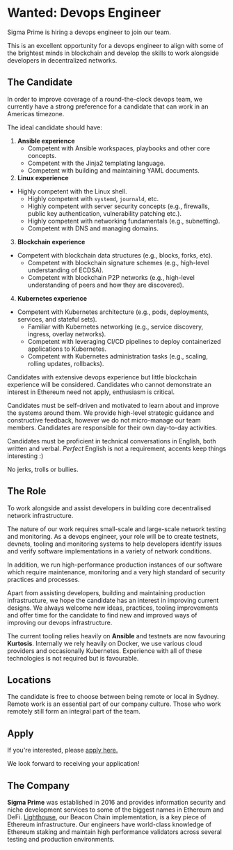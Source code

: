 # Wanted: Devops Engineer

Sigma Prime is hiring a devops engineer to join our team.

This is an excellent opportunity for a devops engineer to align with some of
the brightest minds in blockchain and develop the skills to work alongside
developers in decentralized networks.


## The Candidate

In order to improve coverage of a round-the-clock devops team, we currently
have a strong preference for a candidate that can work in an Americas timezone.

The ideal candidate should have:

1. **Ansible experience**
	- Competent with Ansible workspaces, playbooks and other core concepts.
	- Competent with the Jinja2 templating language.
	- Competent with building and maintaining YAML documents.
2. **Linux experience**
  - Highly competent with the Linux shell.
	- Highly competent with `systemd`, `journald`, etc.
	- Highly competent with server security concepts (e.g., firewalls, public
		key authentication, vulnerability patching etc.).
	- Highly competent with networking fundamentals (e.g., subnetting).
	- Competent with DNS and managing domains.
3. **Blockchain experience**
  - Competent with blockchain data structures (e.g., blocks, forks, etc).
	- Competent with blockchain signature schemes (e.g., high-level
		understanding of ECDSA).
	- Competent with blockchain P2P networks (e.g., high-level understanding of
		peers and how they are discovered).
4. **Kubernetes experience**
  - Competent with Kubernetes architecture (e.g., pods, deployments, services, and stateful sets).
	- Familiar with Kubernetes networking (e.g., service discovery, ingress, overlay networks).
	- Competent with leveraging CI/CD pipelines to deploy containerized applications to Kubernetes.
	- Competent with Kubernetes administration tasks (e.g., scaling, rolling updates, rollbacks).

Candidates with extensive devops experience but little blockchain experience
will be considered. Candidates who cannot demonstrate an interest in Ethereum
need not apply, enthusiasm is critical.

Candidates must be self-driven and motivated to learn about and improve the
systems around them. We provide high-level strategic guidance and constructive
feedback, however we do not micro-manage our team members. Candidates are
responsible for their own day-to-day activities.

Candidates must be proficient in technical conversations in English, both
written and verbal. *Perfect* English is not a requirement, accents keep things
interesting :)

No jerks, trolls or bullies.

## The Role

To work alongside and assist developers in building core decentralised
network infrastructure. 

The nature of our work requires small-scale and large-scale network testing and
monitoring. As a devops engineer, your role will be to create testnets,
devnets, tooling and monitoring systems to help developers identify issues and
verify software implementations in a variety of network conditions. 

In addition, we run high-performance production instances of our software which
require maintenance, monitoring and a very high standard of security practices and
processes.

Apart from assisting developers, building and maintaining production
infrastructure, we hope the candidate has an interest in improving current
designs. We always welcome new ideas, practices, tooling improvements and offer
time for the candidate to find new and improved ways of improving our devops
infrastructure. 

The current tooling relies heavily on **Ansible** and testnets are now favouring
**Kurtosis**. Internally we rely heavily on Docker, we use various cloud
providers and occasionally Kubernetes. Experience with all of these
technologies is not required but is favourable.

## Locations

The candidate is free to choose between being remote or local in Sydney. Remote
work is an essential part of our company culture. Those who work remotely still
form an integral part of the team.

## Apply

If you're interested, please [apply here.](https://jobs.ashbyhq.com/sigp/a68e6d65-d724-44de-8393-b6a2a0244739)

We look forward to receiving your application!

## The Company

**Sigma Prime** was established in 2016 and provides information security and
niche development services to some of the biggest names in Ethereum and DeFi.
[Lighthouse](https://github.com/sigp/lighthouse), our Beacon Chain
implementation, is a key piece of Ethereum infrastructure. Our engineers have
world-class knowledge of Ethereum staking and maintain high performance
validators across several testing and production environments.

